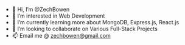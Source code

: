 - 👋 Hi, I’m @ZechBowen
- 👀 I’m interested in Web Development
- 🌱 I’m currently learning more about MongoDB, Express.js, React.js
- 💞️ I’m looking to collaborate on Various Full-Stack Projects
- 📫 Email me @ zechbowen@gmail.com

<!---
ZechBowen/ZechBowen is a ✨ special ✨ repository because its `README.md` (this file) appears on your GitHub profile.
You can click the Preview link to take a look at your changes.
--->
